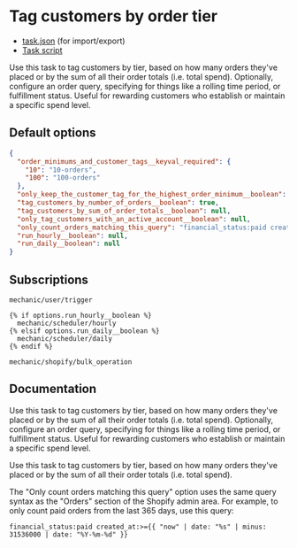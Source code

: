 # Tag customers by order tier

* [task.json](../../tasks/tag-customers-by-order-tier.json) (for import/export)
* [Task script](./script.liquid)

Use this task to tag customers by tier, based on how many orders they've placed or by the sum of all their order totals (i.e. total spend). Optionally, configure an order query, specifying for things like a rolling time period, or fulfillment status. Useful for rewarding customers who establish or maintain a specific spend level.

## Default options

```json
{
  "order_minimums_and_customer_tags__keyval_required": {
    "10": "10-orders",
    "100": "100-orders"
  },
  "only_keep_the_customer_tag_for_the_highest_order_minimum__boolean": true,
  "tag_customers_by_number_of_orders__boolean": true,
  "tag_customers_by_sum_of_order_totals__boolean": null,
  "only_tag_customers_with_an_active_account__boolean": null,
  "only_count_orders_matching_this_query": "financial_status:paid created_at:>={{ \"now\" | date: \"%s\" | minus: 31536000 | date: \"%Y-%m-%d\" }}",
  "run_hourly__boolean": null,
  "run_daily__boolean": null
}
```

## Subscriptions

```liquid
mechanic/user/trigger

{% if options.run_hourly__boolean %}
  mechanic/scheduler/hourly
{% elsif options.run_daily__boolean %}
  mechanic/scheduler/daily
{% endif %}

mechanic/shopify/bulk_operation
```

## Documentation

Use this task to tag customers by tier, based on how many orders they've placed or by the sum of all their order totals (i.e. total spend). Optionally, configure an order query, specifying for things like a rolling time period, or fulfillment status. Useful for rewarding customers who establish or maintain a specific spend level.

Use this task to tag customers by tier, based on how many orders they've placed or by the sum of all their order totals (i.e. total spend).

The "Only count orders matching this query" option uses the same query syntax as the "Orders" section of the Shopify admin area. For example, to only count paid orders from the last 365 days, use this query:

```
financial_status:paid created_at:>={{ "now" | date: "%s" | minus: 31536000 | date: "%Y-%m-%d" }}
```
